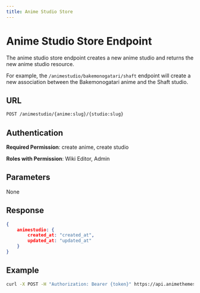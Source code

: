 ```yaml
---
title: Anime Studio Store
---
```


# Anime Studio Store Endpoint

The anime studio store endpoint creates a new anime studio and returns the new anime studio resource.

For example, the `/animestudio/bakemonogatari/shaft` endpoint will create a new association between the Bakemonogatari anime and the Shaft studio.

## URL

```sh
POST /animestudio/{anime:slug}/{studio:slug}
```

## Authentication

**Required Permission**: create anime, create studio

**Roles with Permission**: Wiki Editor, Admin

## Parameters

None

## Response

```json
{
    animestudio: {
        created_at: "created_at",
        updated_at: "updated_at"
    }
}
```

## Example

```bash
curl -X POST -H "Authorization: Bearer {token}" https://api.animethemes.moe/animestudio/bakemonogatari/shaft
```
